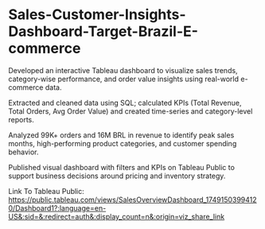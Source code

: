 # Sales-Customer-Insights-Dashboard-Target-Brazil-E-commerce

Developed an interactive Tableau dashboard to visualize sales trends, category-wise performance, and order value insights using real-world e-commerce data.

Extracted and cleaned data using SQL; calculated KPIs (Total Revenue, Total Orders, Avg Order Value) and created time-series and category-level reports.

Analyzed 99K+ orders and 16M BRL in revenue to identify peak sales months, high-performing product categories, and customer spending behavior.

Published visual dashboard with filters and KPIs on Tableau Public to support business decisions around pricing and inventory strategy.

Link To Tableau Public: https://public.tableau.com/views/SalesOverviewDashboard_17491503994120/Dashboard1?:language=en-US&:sid=&:redirect=auth&:display_count=n&:origin=viz_share_link

